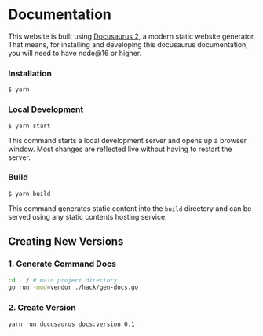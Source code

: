 # Documentation

This website is built using [Docusaurus 2](https://v2.docusaurus.io/), a modern static website generator.
That means, for installing and developing this docusaurus documentation, you will need to have node@16 or higher. 


### Installation

```
$ yarn
```

### Local Development

```
$ yarn start
```

This command starts a local development server and opens up a browser window. Most changes are reflected live without having to restart the server.

### Build

```
$ yarn build
```

This command generates static content into the `build` directory and can be served using any static contents hosting service.


## Creating New Versions

### 1. Generate Command Docs
```bash
cd ../ # main project directory
go run -mod=vendor ./hack/gen-docs.go
```

### 2. Create Version
```bash
yarn run docusaurus docs:version 0.1
```
